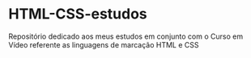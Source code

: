 # HTML-CSS-estudos
 Repositório dedicado aos meus estudos em conjunto com o Curso em Vídeo referente as linguagens de marcação HTML e CSS
